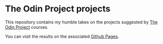 # The Odin Project projects

This repository contains my humble takes on the projects
suggested by [The Odin Project](https://www.theodinproject.com/)
courses.

You can visit the results on the associated
[Github Pages](https://janadev1.github.io/odin-projects/).
